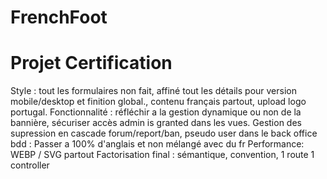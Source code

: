 # FrenchFoot
Projet Certification
=====================

 Style : tout les formulaires non fait, affiné tout les détails pour version mobile/desktop et finition global., contenu français partout, upload logo portugal.
 Fonctionnalité : réfléchir a la gestion dynamique ou non de la bannière, sécuriser accès admin is granted dans les vues. Gestion des supression en cascade forum/report/ban, pseudo user dans le back office 
 bdd : Passer a 100% d'anglais et non mélangé avec du fr
 Performance: WEBP / SVG partout
 Factorisation final : sémantique, convention, 1 route 1 controller